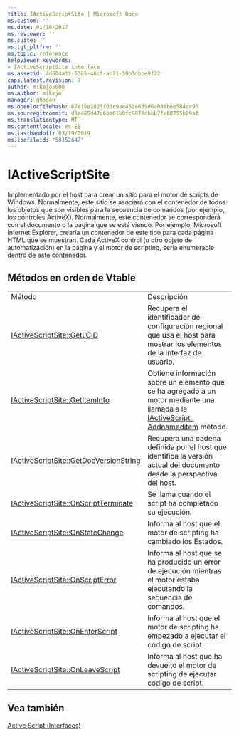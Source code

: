 ```yaml
---
title: IActiveScriptSite | Microsoft Docs
ms.custom: ''
ms.date: 01/18/2017
ms.reviewer: ''
ms.suite: ''
ms.tgt_pltfrm: ''
ms.topic: reference
helpviewer_keywords:
- IActiveScriptSite interface
ms.assetid: 4d604a11-5365-46cf-ab71-39b3dbbe9f22
caps.latest.revision: 7
author: mikejo5000
ms.author: mikejo
manager: ghogen
ms.openlocfilehash: 67e16e2825f03c9ae452e639d6a086bee584ac95
ms.sourcegitcommit: d3a485d47c6ba01b0fc9878cbbb7fe88755b29af
ms.translationtype: MT
ms.contentlocale: es-ES
ms.lasthandoff: 03/19/2019
ms.locfileid: "58152647"
---
```

# <a name="iactivescriptsite"></a>IActiveScriptSite
Implementado por el host para crear un sitio para el motor de scripts de Windows. Normalmente, este sitio se asociará con el contenedor de todos los objetos que son visibles para la secuencia de comandos (por ejemplo, los controles ActiveX). Normalmente, este contenedor se corresponderá con el documento o la página que se está viendo. Por ejemplo, Microsoft Internet Explorer, crearía un contenedor de este tipo para cada página HTML que se muestran. Cada ActiveX control (u otro objeto de automatización) en la página y el motor de scripting, sería enumerable dentro de este contenedor.  
  
## <a name="methods-in-vtable-order"></a>Métodos en orden de Vtable  
  
|||  
|-|-|  
|Método|Descripción|  
|[IActiveScriptSite::GetLCID](../../winscript/reference/iactivescriptsite-getlcid.md)|Recupera el identificador de configuración regional que usa el host para mostrar los elementos de la interfaz de usuario.|  
|[IActiveScriptSite::GetItemInfo](../../winscript/reference/iactivescriptsite-getiteminfo.md)|Obtiene información sobre un elemento que se ha agregado a un motor mediante una llamada a la [IActiveScript:: Addnameditem](../../winscript/reference/iactivescript-addnameditem.md) método.|  
|[IActiveScriptSite::GetDocVersionString](../../winscript/reference/iactivescriptsite-getdocversionstring.md)|Recupera una cadena definida por el host que identifica la versión actual del documento desde la perspectiva del host.|  
|[IActiveScriptSite::OnScriptTerminate](../../winscript/reference/iactivescriptsite-onscriptterminate.md)|Se llama cuando el script ha completado su ejecución.|  
|[IActiveScriptSite::OnStateChange](../../winscript/reference/iactivescriptsite-onstatechange.md)|Informa al host que el motor de scripting ha cambiado los Estados.|  
|[IActiveScriptSite::OnScriptError](../../winscript/reference/iactivescriptsite-onscripterror.md)|Informa al host que se ha producido un error de ejecución mientras el motor estaba ejecutando la secuencia de comandos.|  
|[IActiveScriptSite::OnEnterScript](../../winscript/reference/iactivescriptsite-onenterscript.md)|Informa al host que el motor de scripting ha empezado a ejecutar el código de script.|  
|[IActiveScriptSite::OnLeaveScript](../../winscript/reference/iactivescriptsite-onleavescript.md)|Informa al host que ha devuelto el motor de scripting de ejecutar código de script.|  
  
## <a name="see-also"></a>Vea también  
 [Active Script (Interfaces)](../../winscript/reference/active-script-interfaces.md)
